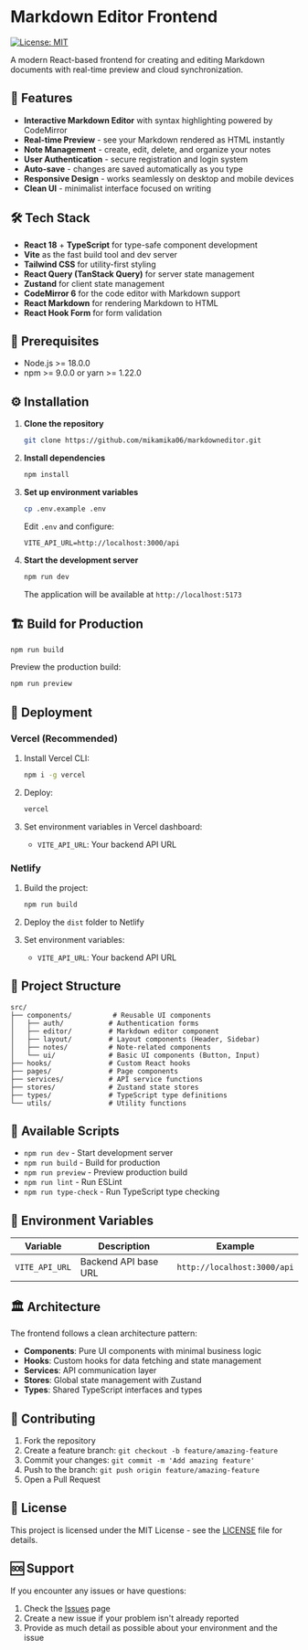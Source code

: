 
# Markdown Editor Frontend

[![License: MIT](https://img.shields.io/badge/License-MIT-yellow.svg)](https://opensource.org/licenses/MIT)

A modern React-based frontend for creating and editing Markdown documents with real-time preview and cloud synchronization.

## 🌟 Features

- **Interactive Markdown Editor** with syntax highlighting powered by CodeMirror
- **Real-time Preview** - see your Markdown rendered as HTML instantly
- **Note Management** - create, edit, delete, and organize your notes
- **User Authentication** - secure registration and login system
- **Auto-save** - changes are saved automatically as you type
- **Responsive Design** - works seamlessly on desktop and mobile devices
- **Clean UI** - minimalist interface focused on writing

## 🛠️ Tech Stack

- **React 18** + **TypeScript** for type-safe component development
- **Vite** as the fast build tool and dev server
- **Tailwind CSS** for utility-first styling
- **React Query (TanStack Query)** for server state management
- **Zustand** for client state management
- **CodeMirror 6** for the code editor with Markdown support
- **React Markdown** for rendering Markdown to HTML
- **React Hook Form** for form validation

## 🔧 Prerequisites

- Node.js >= 18.0.0
- npm >= 9.0.0 or yarn >= 1.22.0

## ⚙️ Installation

1. **Clone the repository**
   ```bash
   git clone https://github.com/mikamika06/markdowneditor.git
   ```

2. **Install dependencies**
   ```bash
   npm install
   ```

3. **Set up environment variables**
   ```bash
   cp .env.example .env
   ```
   
   Edit `.env` and configure:
   ```env
   VITE_API_URL=http://localhost:3000/api
   ```

4. **Start the development server**
   ```bash
   npm run dev
   ```

   The application will be available at `http://localhost:5173`

## 🏗️ Build for Production

```bash
npm run build
```

Preview the production build:
```bash
npm run preview
```

## 🚀 Deployment

### Vercel (Recommended)

1. Install Vercel CLI:
   ```bash
   npm i -g vercel
   ```

2. Deploy:
   ```bash
   vercel
   ```

3. Set environment variables in Vercel dashboard:
   - `VITE_API_URL`: Your backend API URL

### Netlify

1. Build the project:
   ```bash
   npm run build
   ```

2. Deploy the `dist` folder to Netlify

3. Set environment variables:
   - `VITE_API_URL`: Your backend API URL

## 📁 Project Structure

```
src/
├── components/          # Reusable UI components
│   ├── auth/           # Authentication forms
│   ├── editor/         # Markdown editor component
│   ├── layout/         # Layout components (Header, Sidebar)
│   ├── notes/          # Note-related components
│   └── ui/             # Basic UI components (Button, Input)
├── hooks/              # Custom React hooks
├── pages/              # Page components
├── services/           # API service functions
├── stores/             # Zustand state stores
├── types/              # TypeScript type definitions
└── utils/              # Utility functions
```

## 🧪 Available Scripts

- `npm run dev` - Start development server
- `npm run build` - Build for production
- `npm run preview` - Preview production build
- `npm run lint` - Run ESLint
- `npm run type-check` - Run TypeScript type checking

## 🔑 Environment Variables

| Variable | Description | Example |
|----------|-------------|---------|
| `VITE_API_URL` | Backend API base URL | `http://localhost:3000/api` |

## 🏛️ Architecture

The frontend follows a clean architecture pattern:

- **Components**: Pure UI components with minimal business logic
- **Hooks**: Custom hooks for data fetching and state management
- **Services**: API communication layer
- **Stores**: Global state management with Zustand
- **Types**: Shared TypeScript interfaces and types

## 🤝 Contributing

1. Fork the repository
2. Create a feature branch: `git checkout -b feature/amazing-feature`
3. Commit your changes: `git commit -m 'Add amazing feature'`
4. Push to the branch: `git push origin feature/amazing-feature`
5. Open a Pull Request

## 📄 License

This project is licensed under the MIT License - see the [LICENSE](../LICENSE) file for details.

## 🆘 Support

If you encounter any issues or have questions:

1. Check the [Issues](https://github.com/mikamika06/markdowneditor/issues) page
2. Create a new issue if your problem isn't already reported
3. Provide as much detail as possible about your environment and the issue
